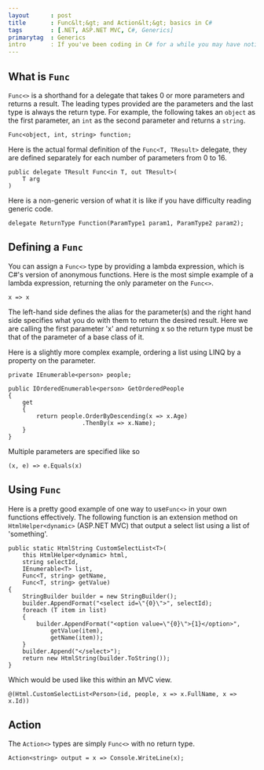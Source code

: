```yaml
---
layout      : post
title       : Func&lt;&gt; and Action&lt;&gt; basics in C#
tags        : [.NET, ASP.NET MVC, C#, Generics]
primarytag  : Generics
intro       : If you've been coding in C# for a while you may have noticed the <code>Func&lt;&gt;</code> parameter type presented in several places, particularly LINQ which uses it extensively. You may know how to use it but have you ever thought about what it is exactly and how to go about using it in your own functions?
---
```




## What is `Func`

`Func<>` is a shorthand for a delegate that takes 0 or more parameters and returns a result. The leading types provided are the parameters and the last type is always the return type. For example, the following takes an `object` as the first parameter, an `int` as the second parameter and returns a `string`.

<!--prettify lang=csharp-->
    Func<object, int, string> function;

Here is the actual formal definition of the `Func<T, TResult>` delegate, they are defined separately for each number of parameters from 0 to 16.

<!--prettify lang=csharp-->
    public delegate TResult Func<in T, out TResult>(
        T arg
    )

Here is a non-generic version of what it is like if you have difficulty reading generic code.

<!--prettify lang=csharp-->
    delegate ReturnType Function(ParamType1 param1, ParamType2 param2);



## Defining a `Func`

You can assign a `Func<>` type by providing a lambda expression, which is C#'s version of anonymous functions. Here is the most simple example of a lambda expression, returning the only parameter on the `Func<>`.

<!--prettify lang=csharp-->
    x => x

The left-hand side defines the alias for the parameter(s) and the right hand side specifies what you do with them to return the desired result. Here we are calling the first parameter 'x' and returning x so the return type must be that of the parameter of a base class of it.

Here is a slightly more complex example, ordering a list using LINQ by a property on the parameter.

<!--prettify lang=csharp-->
    private IEnumerable<person> people;

    public IOrderedEnumerable<person> GetOrderedPeople
    {
        get
        {
            return people.OrderByDescending(x => x.Age)
                         .ThenBy(x => x.Name);
        }
    }

Multiple parameters are specified like so


<!--prettify lang=csharp-->
    (x, e) => e.Equals(x)



## Using `Func`

Here is a pretty good example of one way to use`Func<>` in your own functions effectively. The following function is an extension method on `HtmlHelper<dynamic>` (ASP.NET MVC) that output a select list using a list of 'something'.

<!--prettify lang=csharp-->
    public static HtmlString CustomSelectList<T>(
        this HtmlHelper<dynamic> html,
        string selectId,
        IEnumerable<T> list,
        Func<T, string> getName,
        Func<T, string> getValue)
    {
        StringBuilder builder = new StringBuilder();
        builder.AppendFormat("<select id=\"{0}\">", selectId);
        foreach (T item in list)
        {
            builder.AppendFormat("<option value=\"{0}\">{1}</option>",
                getValue(item),
                getName(item));
        }
        builder.Append("</select>");
        return new HtmlString(builder.ToString());
    }

Which would be used like this within an MVC view.

<!--prettify lang=csharp-->
    @(Html.CustomSelectList<Person>(id, people, x => x.FullName, x => x.Id))



## Action

The `Action<>` types are simply `Func<>` with no return type.

<!--prettify lang=csharp-->
    Action<string> output = x => Console.WriteLine(x);